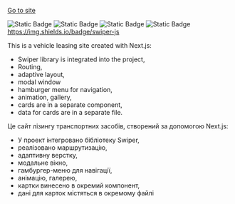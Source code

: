 [Go to site](https://lease-cars-henna.vercel.app/)

![Static Badge](https://img.shields.io/badge/next-js) ![Static Badge](https://img.shields.io/badge/html-scss) ![Static Badge](https://img.shields.io/badge/scss-html) ![Static Badge](https://img.shields.io/badge/jsx-html?logoColor=yellow) https://img.shields.io/badge/swiper-js





This is a vehicle leasing site created with Next.js:
+ Swiper library is integrated into the project,
+ Routing, 
+ adaptive layout, 
+ modal window 
+ hamburger menu for navigation, 
+ animation, gallery, 
+ cards are in a separate component, 
+ data for cards are in a separate file.

Це сайт лізингу транспортних засобів, створений за допомогою Next.js:
+ У проект інтегровано бібліотеку Swiper,
+ реалізовано маршрутизацію,
+ адаптивну верстку,
+ модальне вікно,
+ гамбургер-меню для навігації,
+ анімацію, галерею,
+ картки винесено в окремий компонент,
+ дані для карток містяться в окремому файлі
